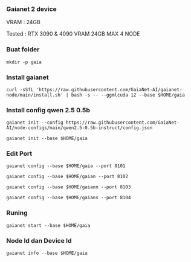 ### Gaianet 2 device 
VRAM : 24GB


Tested : RTX 3090 & 4090 VRAM 24GB MAX 4 NODE

### Buat folder
```
mkdir -p gaia
```
### Install gaianet
```
curl -sSfL 'https://raw.githubusercontent.com/GaiaNet-AI/gaianet-node/main/install.sh' | bash -s -- --ggmlcuda 12 --base $HOME/gaia
```
### Install config qwen 2.5 0.5b
```
gaianet init --config https://raw.githubusercontent.com/GaiaNet-AI/node-configs/main/qwen2.5-0.5b-instruct/config.json
```
```
gaianet init --base $HOME/gaia
```
### Edit Port
```
gaianet config --base $HOME/gaia --port 8101
```
```
gaianet config --base $HOME/gaian --port 8102
```
```
gaianet config --base $HOME/gaiann --port 8103
```
```
gaianet config --base $HOME/gaians --port 8104
```


### Runing
```
gaianet start --base $HOME/gaia
```
### Node Id dan Device Id
```
gaianet info --base $HOME/gaia
```
